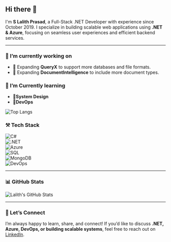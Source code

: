 ## Hi there 👋

I'm **S Lalith Prasad**, a Full-Stack .NET Developer with experience since October 2019. I specialize in building scalable web applications using **.NET & Azure**, focusing on seamless user experiences and efficient backend services.

---

### 🔭 I’m currently working on 

- 🔹 Expanding **QueryX** to support more databases and file formats.  
- 🔹 Expanding **DocumentIntelligence** to include more document types.

### 🌱 I’m Currently learning
- 🔹**System Design**  
- 🔹**DevOps**

![Top Langs](https://github-readme-stats.vercel.app/api/top-langs/?username=slalithprasad&layout=compact&theme=tokyonight)


### ⚒️ Tech Stack  
![C#](https://img.shields.io/badge/C%23-239120?style=for-the-badge&logo=c-sharp&logoColor=white)  
![.NET](https://img.shields.io/badge/.NET-512BD4?style=for-the-badge&logo=dotnet&logoColor=white)  
![Azure](https://img.shields.io/badge/Azure-0078D4?style=for-the-badge&logo=microsoftazure&logoColor=white)  
![SQL](https://img.shields.io/badge/MS%20SQL-CC2927?style=for-the-badge&logo=microsoftsqlserver&logoColor=white)  
![MongoDB](https://img.shields.io/badge/MongoDB-47A248?style=for-the-badge&logo=mongodb&logoColor=white)  
![DevOps](https://img.shields.io/badge/Azure%20DevOps-0078D7?style=for-the-badge&logo=azuredevops&logoColor=white)  

---

### 📊 GitHub Stats
![Lalith's GitHub Stats](https://github-readme-stats.vercel.app/api?username=slalithprasad&show_icons=true&theme=tokyonight)

---

### 🤝 Let’s Connect  

I’m always happy to learn, share, and connect! If you’d like to discuss **.NET, Azure, DevOps, or building scalable systems**, feel free to reach out on [LinkedIn](https://www.linkedin.com/in/s-lalith-prasad-4ab13b248/).
